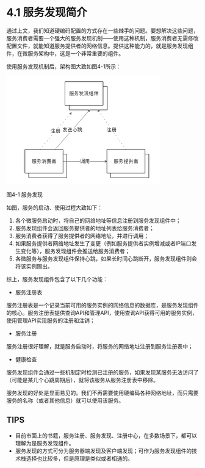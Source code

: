 # 4.1 服务发现简介

通过上文，我们知道硬编码配置的方式存在一些棘手的问题。要想解决这些问题，服务消费者需要一个强大的服务发现机制——使用这种机制，服务消费者无需修改配置文件，就能知道服务提供者的网络信息。提供这种能力的，就是服务发现组件，在微服务架构中，这是一个非常重要的组件。

使用服务发现机制后，架构图大致如图4-1所示：

![服务发现](images/4.1.png)

图4-1 服务发现

如图，服务的启动、使用过程大致如下：

1. 各个微服务启动时，将自己的网络地址等信息注册到服务发现组件中；
2. 服务发现组件会返回服务提供者的地址列表给服务消费者；
3. 服务消费者获得了服务提供者的网络地址，并进行调用；
4. 如果服务提供者网络地址发生了变更（例如服务提供者实例增减或者IP端口发生变化等），服务发现组件会推送给服务消费者；
5. 各微服务与服务发现组件保持心跳，如果长时间心跳断开，服务发现组件则会将该实例踢出。

综上，服务发现组件包含了以下几个功能：

* 服务注册表

服务注册表是一个记录当前可用的服务实例的网络信息的数据库，是服务发现组件的核心。服务注册表提供查询API和管理API，使用查询API获得可用的服务实例，使用管理API实现服务的注册和注销；

* 服务注册

服务注册很好理解，就是服务启动时，将服务的网络地址注册到服务注册表中；

* 健康检查

服务发现组件会通过一些机制定时检测已注册的服务，如果发现某服务无法访问了（可能是某几个心跳周期后），就将该服务从服务注册表中移除。

服务发现的好处是显而易见的。我们不再需要使用硬编码各种网络地址，而只需要服务的名称（或者其他信息）就可以使用该服务。



## TIPS

* 目前市面上的书籍，服务注册、服务发现、注册中心，在多数场景下，都可以理解为是服务发现组件。
* 服务发现的方式可分为服务器端发现及客户端发现；可作为服务发现组件的技术栈选择也比较多，但是原理是类似或者相通的。